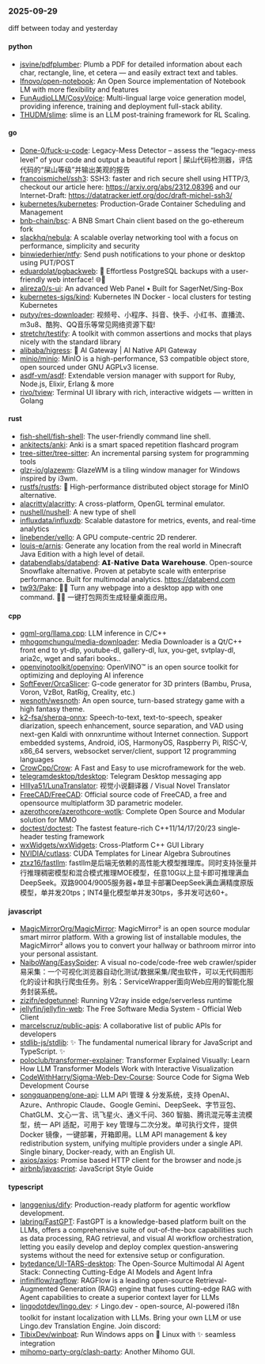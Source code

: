 ### 2025-09-29
diff between today and yesterday

#### python
* [jsvine/pdfplumber](https://github.com/jsvine/pdfplumber): Plumb a PDF for detailed information about each char, rectangle, line, et cetera — and easily extract text and tables.
* [lfnovo/open-notebook](https://github.com/lfnovo/open-notebook): An Open Source implementation of Notebook LM with more flexibility and features
* [FunAudioLLM/CosyVoice](https://github.com/FunAudioLLM/CosyVoice): Multi-lingual large voice generation model, providing inference, training and deployment full-stack ability.
* [THUDM/slime](https://github.com/THUDM/slime): slime is an LLM post-training framework for RL Scaling.

#### go
* [Done-0/fuck-u-code](https://github.com/Done-0/fuck-u-code): Legacy-Mess Detector – assess the “legacy-mess level” of your code and output a beautiful report | 屎山代码检测器，评估代码的“屎山等级”并输出美观的报告
* [francoismichel/ssh3](https://github.com/francoismichel/ssh3): SSH3: faster and rich secure shell using HTTP/3, checkout our article here: https://arxiv.org/abs/2312.08396 and our Internet-Draft: https://datatracker.ietf.org/doc/draft-michel-ssh3/
* [kubernetes/kubernetes](https://github.com/kubernetes/kubernetes): Production-Grade Container Scheduling and Management
* [bnb-chain/bsc](https://github.com/bnb-chain/bsc): A BNB Smart Chain client based on the go-ethereum fork
* [slackhq/nebula](https://github.com/slackhq/nebula): A scalable overlay networking tool with a focus on performance, simplicity and security
* [binwiederhier/ntfy](https://github.com/binwiederhier/ntfy): Send push notifications to your phone or desktop using PUT/POST
* [eduardolat/pgbackweb](https://github.com/eduardolat/pgbackweb): 🐘 Effortless PostgreSQL backups with a user-friendly web interface! 🌐💾
* [alireza0/s-ui](https://github.com/alireza0/s-ui): An advanced Web Panel • Built for SagerNet/Sing-Box
* [kubernetes-sigs/kind](https://github.com/kubernetes-sigs/kind): Kubernetes IN Docker - local clusters for testing Kubernetes
* [putyy/res-downloader](https://github.com/putyy/res-downloader): 视频号、小程序、抖音、快手、小红书、直播流、m3u8、酷狗、QQ音乐等常见网络资源下载!
* [stretchr/testify](https://github.com/stretchr/testify): A toolkit with common assertions and mocks that plays nicely with the standard library
* [alibaba/higress](https://github.com/alibaba/higress): 🤖 AI Gateway | AI Native API Gateway
* [minio/minio](https://github.com/minio/minio): MinIO is a high-performance, S3 compatible object store, open sourced under GNU AGPLv3 license.
* [asdf-vm/asdf](https://github.com/asdf-vm/asdf): Extendable version manager with support for Ruby, Node.js, Elixir, Erlang & more
* [rivo/tview](https://github.com/rivo/tview): Terminal UI library with rich, interactive widgets — written in Golang

#### rust
* [fish-shell/fish-shell](https://github.com/fish-shell/fish-shell): The user-friendly command line shell.
* [ankitects/anki](https://github.com/ankitects/anki): Anki is a smart spaced repetition flashcard program
* [tree-sitter/tree-sitter](https://github.com/tree-sitter/tree-sitter): An incremental parsing system for programming tools
* [glzr-io/glazewm](https://github.com/glzr-io/glazewm): GlazeWM is a tiling window manager for Windows inspired by i3wm.
* [rustfs/rustfs](https://github.com/rustfs/rustfs): 🚀 High-performance distributed object storage for MinIO alternative.
* [alacritty/alacritty](https://github.com/alacritty/alacritty): A cross-platform, OpenGL terminal emulator.
* [nushell/nushell](https://github.com/nushell/nushell): A new type of shell
* [influxdata/influxdb](https://github.com/influxdata/influxdb): Scalable datastore for metrics, events, and real-time analytics
* [linebender/vello](https://github.com/linebender/vello): A GPU compute-centric 2D renderer.
* [louis-e/arnis](https://github.com/louis-e/arnis): Generate any location from the real world in Minecraft Java Edition with a high level of detail.
* [databendlabs/databend](https://github.com/databendlabs/databend): 𝗔𝗜-𝗡𝗮𝘁𝗶𝘃𝗲 𝗗𝗮𝘁𝗮 𝗪𝗮𝗿𝗲𝗵𝗼𝘂𝘀𝗲. Open-source Snowflake alternative. Proven at petabyte scale with enterprise performance. Built for multimodal analytics. https://databend.com
* [tw93/Pake](https://github.com/tw93/Pake): 🤱🏻 Turn any webpage into a desktop app with one command. 🤱🏻 一键打包网页生成轻量桌面应用。

#### cpp
* [ggml-org/llama.cpp](https://github.com/ggml-org/llama.cpp): LLM inference in C/C++
* [mhogomchungu/media-downloader](https://github.com/mhogomchungu/media-downloader): Media Downloader is a Qt/C++ front end to yt-dlp, youtube-dl, gallery-dl, lux, you-get, svtplay-dl, aria2c, wget and safari books..
* [openvinotoolkit/openvino](https://github.com/openvinotoolkit/openvino): OpenVINO™ is an open source toolkit for optimizing and deploying AI inference
* [SoftFever/OrcaSlicer](https://github.com/SoftFever/OrcaSlicer): G-code generator for 3D printers (Bambu, Prusa, Voron, VzBot, RatRig, Creality, etc.)
* [wesnoth/wesnoth](https://github.com/wesnoth/wesnoth): An open source, turn-based strategy game with a high fantasy theme.
* [k2-fsa/sherpa-onnx](https://github.com/k2-fsa/sherpa-onnx): Speech-to-text, text-to-speech, speaker diarization, speech enhancement, source separation, and VAD using next-gen Kaldi with onnxruntime without Internet connection. Support embedded systems, Android, iOS, HarmonyOS, Raspberry Pi, RISC-V, x86_64 servers, websocket server/client, support 12 programming languages
* [CrowCpp/Crow](https://github.com/CrowCpp/Crow): A Fast and Easy to use microframework for the web.
* [telegramdesktop/tdesktop](https://github.com/telegramdesktop/tdesktop): Telegram Desktop messaging app
* [HIllya51/LunaTranslator](https://github.com/HIllya51/LunaTranslator): 视觉小说翻译器 / Visual Novel Translator
* [FreeCAD/FreeCAD](https://github.com/FreeCAD/FreeCAD): Official source code of FreeCAD, a free and opensource multiplatform 3D parametric modeler.
* [azerothcore/azerothcore-wotlk](https://github.com/azerothcore/azerothcore-wotlk): Complete Open Source and Modular solution for MMO
* [doctest/doctest](https://github.com/doctest/doctest): The fastest feature-rich C++11/14/17/20/23 single-header testing framework
* [wxWidgets/wxWidgets](https://github.com/wxWidgets/wxWidgets): Cross-Platform C++ GUI Library
* [NVIDIA/cutlass](https://github.com/NVIDIA/cutlass): CUDA Templates for Linear Algebra Subroutines
* [ztxz16/fastllm](https://github.com/ztxz16/fastllm): fastllm是后端无依赖的高性能大模型推理库。同时支持张量并行推理稠密模型和混合模式推理MOE模型，任意10G以上显卡即可推理满血DeepSeek。双路9004/9005服务器+单显卡部署DeepSeek满血满精度原版模型，单并发20tps；INT4量化模型单并发30tps，多并发可达60+。

#### javascript
* [MagicMirrorOrg/MagicMirror](https://github.com/MagicMirrorOrg/MagicMirror): MagicMirror² is an open source modular smart mirror platform. With a growing list of installable modules, the MagicMirror² allows you to convert your hallway or bathroom mirror into your personal assistant.
* [NaiboWang/EasySpider](https://github.com/NaiboWang/EasySpider): A visual no-code/code-free web crawler/spider易采集：一个可视化浏览器自动化测试/数据采集/爬虫软件，可以无代码图形化的设计和执行爬虫任务。别名：ServiceWrapper面向Web应用的智能化服务封装系统。
* [zizifn/edgetunnel](https://github.com/zizifn/edgetunnel): Running V2ray inside edge/serverless runtime
* [jellyfin/jellyfin-web](https://github.com/jellyfin/jellyfin-web): The Free Software Media System - Official Web Client
* [marcelscruz/public-apis](https://github.com/marcelscruz/public-apis): A collaborative list of public APIs for developers
* [stdlib-js/stdlib](https://github.com/stdlib-js/stdlib): ✨ The fundamental numerical library for JavaScript and TypeScript. ✨
* [poloclub/transformer-explainer](https://github.com/poloclub/transformer-explainer): Transformer Explained Visually: Learn How LLM Transformer Models Work with Interactive Visualization
* [CodeWithHarry/Sigma-Web-Dev-Course](https://github.com/CodeWithHarry/Sigma-Web-Dev-Course): Source Code for Sigma Web Development Course
* [songquanpeng/one-api](https://github.com/songquanpeng/one-api): LLM API 管理 & 分发系统，支持 OpenAI、Azure、Anthropic Claude、Google Gemini、DeepSeek、字节豆包、ChatGLM、文心一言、讯飞星火、通义千问、360 智脑、腾讯混元等主流模型，统一 API 适配，可用于 key 管理与二次分发。单可执行文件，提供 Docker 镜像，一键部署，开箱即用。LLM API management & key redistribution system, unifying multiple providers under a single API. Single binary, Docker-ready, with an English UI.
* [axios/axios](https://github.com/axios/axios): Promise based HTTP client for the browser and node.js
* [airbnb/javascript](https://github.com/airbnb/javascript): JavaScript Style Guide

#### typescript
* [langgenius/dify](https://github.com/langgenius/dify): Production-ready platform for agentic workflow development.
* [labring/FastGPT](https://github.com/labring/FastGPT): FastGPT is a knowledge-based platform built on the LLMs, offers a comprehensive suite of out-of-the-box capabilities such as data processing, RAG retrieval, and visual AI workflow orchestration, letting you easily develop and deploy complex question-answering systems without the need for extensive setup or configuration.
* [bytedance/UI-TARS-desktop](https://github.com/bytedance/UI-TARS-desktop): The Open-Source Multimodal AI Agent Stack: Connecting Cutting-Edge AI Models and Agent Infra
* [infiniflow/ragflow](https://github.com/infiniflow/ragflow): RAGFlow is a leading open-source Retrieval-Augmented Generation (RAG) engine that fuses cutting-edge RAG with Agent capabilities to create a superior context layer for LLMs
* [lingodotdev/lingo.dev](https://github.com/lingodotdev/lingo.dev): ⚡ Lingo.dev - open-source, AI-powered i18n toolkit for instant localization with LLMs. Bring your own LLM or use Lingo.dev Translation Engine. Join discord:
* [TibixDev/winboat](https://github.com/TibixDev/winboat): Run Windows apps on 🐧 Linux with ✨ seamless integration
* [mihomo-party-org/clash-party](https://github.com/mihomo-party-org/clash-party): Another Mihomo GUI.
